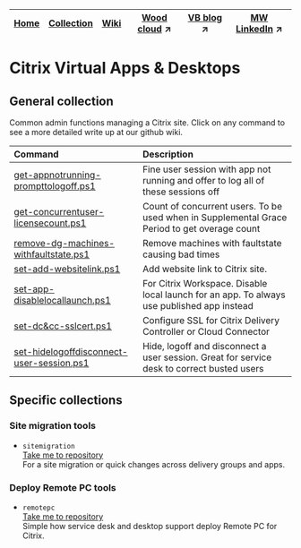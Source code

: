 |[Home](https://github.com/virtualizebrief)|[Collection](https://github.com/virtualizebrief/collection)|[Wiki](https://github.com/virtualizebrief/home/wiki)|[Wood cloud](https://marketplace.woodcloud.one/) :arrow_upper_right:|[VB blog](https://virtualizebrief.woodcloud.one/) :arrow_upper_right:|[MW LinkedIn](https://www.linkedin.com/in/michaelcharleswood/) :arrow_upper_right:
|---|---|---|---|---|---|

# Citrix Virtual Apps & Desktops
## General collection <br>
Common admin functions managing a Citrix site. Click on any command to see a more detailed write up at our github wiki.

| Command | Description |
| :--- | :--- |
| [get-appnotrunning-prompttologoff.ps1](get-appnotrunning-prompttologoff.ps1) | Fine user session with app not running and offer to log all of these sessions off |
| [get-concurrentuser-licensecount.ps1](get-concurrentuser-licensecount.ps1]) | Count of concurrent users. To be used when in Supplemental Grace Period to get overage count |
| [remove-dg-machines-withfaultstate.ps1](remove-dg-machines-withfaultstate.ps1) | Remove machines with faultstate causing bad times |
| [set-add-websitelink.ps1](set-add-websitelink.ps1) | Add website link to Citrix site. |
| [set-app-disablelocallaunch.ps1](set-app-disablelocallaunch.ps1) | For Citrix Workspace. Disable local launch for an app. To always use published app instead |
| [set-dc&cc-sslcert.ps1](set-dc&cc-sslcert.ps1) | Configure SSL for Citrix Delivery Controller or Cloud Connector |
| [set-hidelogoffdisconnect-user-session.ps1](set-hidelogoffdisconnect-user-session.ps1) | Hide, logoff and disconnect a user session. Great for service desk to correct busted users |

## Specific collections
### Site migration tools <br>
- `sitemigration` <br>
[Take me to repository](sitemigration/readme.md) <br>
For a site migration or quick changes across delivery groups and apps.

### Deploy Remote PC tools <br>
- `remotepc` <br>
[Take me to repository](remotepc/readme.md) <br>
Simple how service desk and desktop support deploy Remote PC for Citrix.
